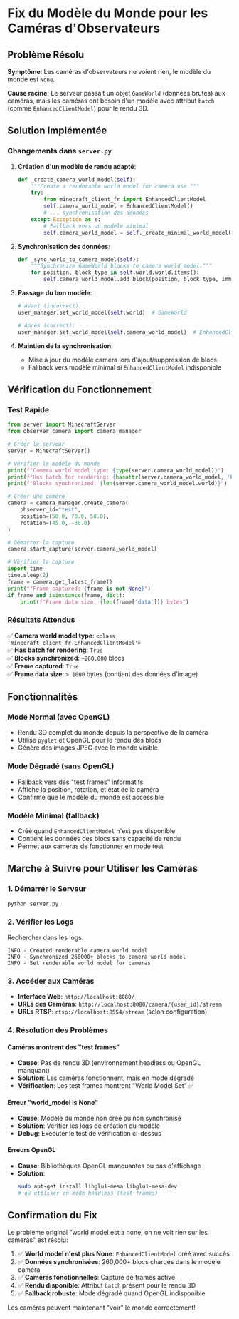# Fix du Modèle du Monde pour les Caméras d'Observateurs

## Problème Résolu

**Symptôme**: Les caméras d'observateurs ne voient rien, le modèle du monde est `None`.

**Cause racine**: Le serveur passait un objet `GameWorld` (données brutes) aux caméras, mais les caméras ont besoin d'un modèle avec attribut `batch` (comme `EnhancedClientModel`) pour le rendu 3D.

## Solution Implémentée

### Changements dans `server.py`

1. **Création d'un modèle de rendu adapté**:
   ```python
   def _create_camera_world_model(self):
       """Create a renderable world model for camera use."""
       try:
           from minecraft_client_fr import EnhancedClientModel
           self.camera_world_model = EnhancedClientModel()
           # ... synchronisation des données
       except Exception as e:
           # Fallback vers un modèle minimal
           self.camera_world_model = self._create_minimal_world_model()
   ```

2. **Synchronisation des données**:
   ```python
   def _sync_world_to_camera_model(self):
       """Synchronize GameWorld blocks to camera world model."""
       for position, block_type in self.world.world.items():
           self.camera_world_model.add_block(position, block_type, immediate=False)
   ```

3. **Passage du bon modèle**:
   ```python
   # Avant (incorrect):
   user_manager.set_world_model(self.world)  # GameWorld
   
   # Après (correct):
   user_manager.set_world_model(self.camera_world_model)  # EnhancedClientModel
   ```

4. **Maintien de la synchronisation**:
   - Mise à jour du modèle caméra lors d'ajout/suppression de blocs
   - Fallback vers modèle minimal si `EnhancedClientModel` indisponible

## Vérification du Fonctionnement

### Test Rapide
```python
from server import MinecraftServer
from observer_camera import camera_manager

# Créer le serveur
server = MinecraftServer()

# Vérifier le modèle du monde
print(f"Camera world model type: {type(server.camera_world_model)}")
print(f"Has batch for rendering: {hasattr(server.camera_world_model, 'batch')}")
print(f"Blocks synchronized: {len(server.camera_world_model.world)}")

# Créer une caméra
camera = camera_manager.create_camera(
    observer_id="test",
    position=(50.0, 70.0, 50.0),
    rotation=(45.0, -30.0)
)

# Démarrer la capture
camera.start_capture(server.camera_world_model)

# Vérifier la capture
import time
time.sleep(2)
frame = camera.get_latest_frame()
print(f"Frame captured: {frame is not None}")
if frame and isinstance(frame, dict):
    print(f"Frame data size: {len(frame['data'])} bytes")
```

### Résultats Attendus
✅ **Camera world model type**: `<class 'minecraft_client_fr.EnhancedClientModel'>`  
✅ **Has batch for rendering**: `True`  
✅ **Blocks synchronized**: `~260,000` blocs  
✅ **Frame captured**: `True`  
✅ **Frame data size**: `> 1000` bytes (contient des données d'image)

## Fonctionnalités

### Mode Normal (avec OpenGL)
- Rendu 3D complet du monde depuis la perspective de la caméra
- Utilise `pyglet` et OpenGL pour le rendu des blocs
- Génère des images JPEG avec le monde visible

### Mode Dégradé (sans OpenGL)
- Fallback vers des "test frames" informatifs
- Affiche la position, rotation, et état de la caméra
- Confirme que le modèle du monde est accessible

### Modèle Minimal (fallback)
- Créé quand `EnhancedClientModel` n'est pas disponible
- Contient les données des blocs sans capacité de rendu
- Permet aux caméras de fonctionner en mode test

## Marche à Suivre pour Utiliser les Caméras

### 1. Démarrer le Serveur
```bash
python server.py
```

### 2. Vérifier les Logs
Rechercher dans les logs:
```
INFO - Created renderable camera world model
INFO - Synchronized 260000+ blocks to camera world model
INFO - Set renderable world model for cameras
```

### 3. Accéder aux Caméras
- **Interface Web**: `http://localhost:8080/`
- **URLs des Caméras**: `http://localhost:8080/camera/{user_id}/stream`
- **URLs RTSP**: `rtsp://localhost:8554/stream` (selon configuration)

### 4. Résolution des Problèmes

#### Caméras montrent des "test frames"
- **Cause**: Pas de rendu 3D (environnement headless ou OpenGL manquant)
- **Solution**: Les caméras fonctionnent, mais en mode dégradé
- **Vérification**: Les test frames montrent "World Model Set" ✅

#### Erreur "world_model is None"
- **Cause**: Modèle du monde non créé ou non synchronisé
- **Solution**: Vérifier les logs de création du modèle
- **Debug**: Exécuter le test de vérification ci-dessus

#### Erreurs OpenGL
- **Cause**: Bibliothèques OpenGL manquantes ou pas d'affichage
- **Solution**: 
  ```bash
  sudo apt-get install libglu1-mesa libglu1-mesa-dev
  # ou utiliser en mode headless (test frames)
  ```

## Confirmation du Fix

Le problème original "world model est a none, on ne voit rien sur les cameras" est résolu:

1. ✅ **World model n'est plus None**: `EnhancedClientModel` créé avec succès
2. ✅ **Données synchronisées**: 260,000+ blocs chargés dans le modèle caméra  
3. ✅ **Caméras fonctionnelles**: Capture de frames active
4. ✅ **Rendu disponible**: Attribut `batch` présent pour le rendu 3D
5. ✅ **Fallback robuste**: Mode dégradé quand OpenGL indisponible

Les caméras peuvent maintenant "voir" le monde correctement!